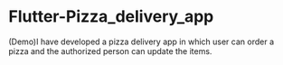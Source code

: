 # Flutter-Pizza_delivery_app
(Demo)I have developed a pizza delivery app in which user can order a pizza and the authorized person can update the items.
